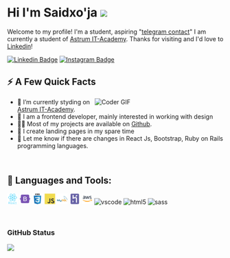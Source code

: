 # Hi I'm Saidxo'ja <img src="https://user-images.githubusercontent.com/42378118/110234147-e3259600-7f4e-11eb-95be-0c4047144dea.gif" width="30">

Welcome to my profile! I'm a student, aspiring "[telegram contact](https://t.me/Said_Xikmatxojayev)"  I am currently a student of [Astrum IT-Academy](https://astrum.uz/uz).  Thanks for visiting and I'd love to [Linkedin](https://www.linkedin.com/in/saidxoja-xikmatxojayev-26275823b/)!

[![Linkedin Badge](https://img.shields.io/badge/-saidxoja-blue?style=flat&logo=Linkedin&logoColor=white&link=https://www.linkedin.com/in/saidxoja/)](https://www.linkedin.com/in/saidxoja-xikmatxojayev-26275823b/)
[![Instagram Badge](https://img.shields.io/badge/-said__xikmatxojayev-purple?style=flat&logo=instagram&logoColor=white&link=https://instagram.com/_jessicaalim/)](https://instagram.com/said__xikmatxojayev)
<h2>⚡️ A Few Quick Facts</h2>
<ul>
    <img align="right" src="https://media.giphy.com/media/SWoSkN6DxTszqIKEqv/giphy.gif" alt="Coder GIF" width="300px">


<li>🔭 I’m currently styding on <a href="[https://github.com/Spiderpig86/Cirrus](https://astrum.uz/uz)">Astrum IT-Academy</a>.</li>
<li>🧐 I am a frontend developer, mainly interested in working with design</li>
<li>👨‍💻 Most of my projects are available on <a href="https://github.com/Saidxoja-Xikmatxojayev">Github</a>.</li>
<li>📝 I create landing pages in my spare time </li>
<li>💬 Let me know if there are changes in React Js, Bootstrap, Ruby on Rails programming languages.</li>
</ul>
<br>

<h2>🚀 Languages and Tools:</h2>
<p align="left">
<img src="https://raw.githubusercontent.com/devicons/devicon/master/icons/react/react-original-wordmark.svg" alt="react" width="25" height="25" />
<img src="https://raw.githubusercontent.com/devicons/devicon/master/icons/bootstrap/bootstrap-plain.svg" alt="bootstrap" width="25" height="25" />
<img src="https://raw.githubusercontent.com/devicons/devicon/master/icons/css3/css3-original-wordmark.svg" alt="css3" width="25" height="25" />
<img src="https://raw.githubusercontent.com/devicons/devicon/master/icons/javascript/javascript-original.svg" alt="javascript" width="25" height="25" />
<img src="https://raw.githubusercontent.com/devicons/devicon/master/icons/mysql/mysql-original-wordmark.svg" alt="mysql" width="25" height="25" />
<img src="https://raw.githubusercontent.com/devicons/devicon/master/icons/heroku/heroku-plain.svg" alt="heroku" width="25" height="25" />
<img src="https://raw.githubusercontent.com/github/explore/80688e429a7d4ef2fca1e82350fe8e3517d3494d/topics/aws/aws.png" alt="aws" width="25" height="25" />
<img src="https://cdn.jsdelivr.net/gh/devicons/devicon/icons/vscode/vscode-original.svg" alt="vscode" width="25" height="25" />
<img src="https://cdn.jsdelivr.net/gh/devicons/devicon/icons/html5/html5-original.svg" alt="html5" width="25" height="25" />
<img src="https://cdn.jsdelivr.net/gh/devicons/devicon/icons/sass/sass-original.svg" alt="sass" width="25" height="25" />
</p>

<br>
<h3 align="left">GitHub Status</h3>

<a href="">
  <img align="left" src="https://github-readme-stats.vercel.app/api?username=PluckyPrecious&count_private=true&include_all_commits=true&show_icons=true&title_color=007bff&text_color=e7e7e7&icon_color=007bff&bg_color=171c28" />
<a />
  



